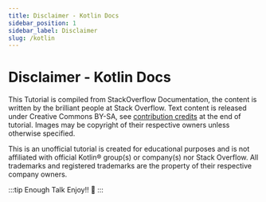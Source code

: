 ```yaml
---
title: Disclaimer - Kotlin Docs
sidebar_position: 1
sidebar_label: Disclaimer
slug: /kotlin
---
```


# Disclaimer - Kotlin Docs

This Tutorial is compiled from StackOverflow Documentation, the content is written by the brilliant people at Stack Overflow. Text content is released under Creative Commons BY-SA, see [contribution credits](./contributors) at the end of tutorial. Images may be copyright of their respective owners unless otherwise specified.

This is an unofficial tutorial is created for educational purposes and is not affiliated with official Kotlin® group(s) or company(s) nor Stack Overflow. All trademarks and registered trademarks are the property of their respective company owners.

:::tip Enough Talk
Enjoy!! 🥳
:::
